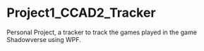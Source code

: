 # Project1_CCAD2_Tracker
Personal Project, a tracker to track the games played in the game Shadowverse using WPF.


